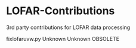 # LOFAR-Contributions
3rd party contributions for LOFAR data processing


fixlofaruvw.py	Unknown	Unknown	OBSOLETE
